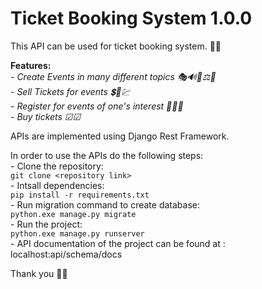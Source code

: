 # Ticket Booking System 1.0.0

This API can be used for ticket booking system. 🎫✅

**Features:** <br> 
      *- Create Events in many different topics 🎭🔊🧬⚖🔬* <br>
      *- Sell Tickets for events 💲💸💹* <br>
      *- Register for events of one's interest 🙌✨😮* <br>
      *- Buy tickets ☑☑* <br>

APIs are implemented using Django Rest Framework.

In order to use the APIs do the following steps: <br>
    - Clone the repository: <br> ```git clone <repository link> ``` <br>
    - Intsall dependencies: <br> ```pip install -r requirements.txt ``` <br>
    - Run migration command to create database: <br> ```python.exe manage.py migrate ``` <br>
    - Run the project: <br> ```python.exe manage.py runserver ``` <br>
    - API documentation of the project can be found at : localhost:api/schema/docs

Thank you 🙂😉
